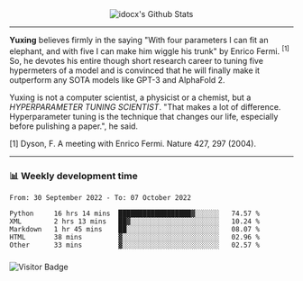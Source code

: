 <div align="center">
    <img align="center" src="https://github-readme-stats.vercel.app/api?username=idocx&show_icons=true&count_private=true&hide_border=true" alt="idocx's Github Stats"></img>
</div>

---

**Yuxing** believes firmly in the saying "With four parameters I can fit an elephant, and with five I can make him wiggle his trunk" by Enrico Fermi. <sup>[1]</sup> So, he devotes his entire though short research career to tuning five hypermeters of a model and is convinced that he will finally make it outperform any SOTA models like GPT-3 and AlphaFold 2.

Yuxing is not a computer scientist, a physicist or a chemist, but a *HYPERPARAMETER TUNING SCIENTIST*. "That makes a lot of difference. Hyperparameter tuning is the technique that changes our life, especially before pulishing a paper.", he said.

[1] Dyson, F. A meeting with Enrico Fermi. Nature 427, 297 (2004).


---

### 📊 Weekly development time
<!--START_SECTION:waka-->

```text
From: 30 September 2022 - To: 07 October 2022

Python     16 hrs 14 mins  ██████████████████▓░░░░░░   74.57 %
XML        2 hrs 13 mins   ██▓░░░░░░░░░░░░░░░░░░░░░░   10.24 %
Markdown   1 hr 45 mins    ██░░░░░░░░░░░░░░░░░░░░░░░   08.07 %
HTML       38 mins         ▓░░░░░░░░░░░░░░░░░░░░░░░░   02.96 %
Other      33 mins         ▓░░░░░░░░░░░░░░░░░░░░░░░░   02.57 %
```

<!--END_SECTION:waka-->

### 

![Visitor Badge](https://visitor-badge.laobi.icu/badge?page_id=idocx.idocx)
